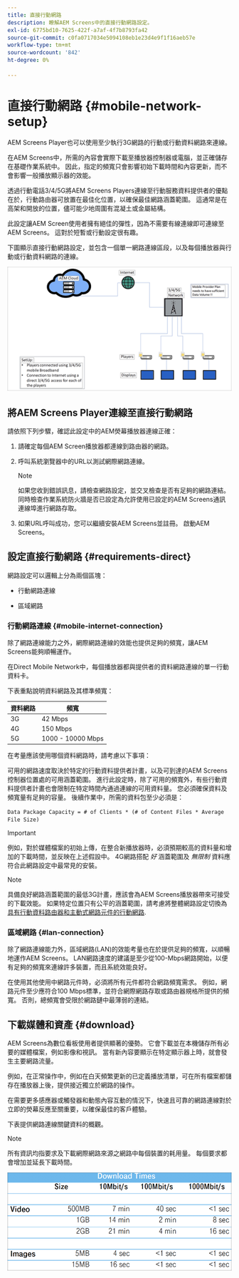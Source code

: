 ```yaml
---
title: 直接行動網路
description: 瞭解AEM Screens中的直接行動網路設定。
exl-id: 6775bd10-7625-422f-a7af-4f7b8793fa42
source-git-commit: c0fa0717034e5094108eb1e23d4e9f1f16aeb57e
workflow-type: tm+mt
source-wordcount: '842'
ht-degree: 0%

---
```


# 直接行動網路 {#mobile-network-setup}

AEM Screens Player也可以使用至少執行3G網路的行動或行動資料網路來連線。

在AEM Screens中，所需的內容會實際下載至播放器控制器或電腦，並正確儲存在基礎作業系統中。 因此，指定的頻寬只會影響初始下載時間和內容更新，而不會影響一般播放顯示器的效能。

透過行動電話3/4/5G將AEM Screens Players連線至行動服務資料提供者的優點在於，行動路由器可放置在最佳化位置，以確保最佳網路涵蓋範圍。 這通常是在高架和開放的位置，儘可能少地周圍有混凝土或金屬結構。

此設定讓AEM Screen使用者擁有絕佳的彈性，因為不需要有線連線即可連線至AEM Screens。 這對於短暫或行動設定很有趣。

下圖顯示直接行動網路設定，並包含一個單一網路連線區段，以及每個播放器與行動或行動資料網路的連線。

![](/help/using/assets/direct-mobile-1.png)

## 將AEM Screens Player連線至直接行動網路

請依照下列步驟，確認此設定中的AEM熒幕播放器連線正確：

1. 請確定每個AEM Screen播放器都連線到路由器的網路。

1. 呼叫系統瀏覽器中的URL以測試網際網路連線。

   >[!NOTE]
   >如果您收到錯誤訊息，請檢查網路設定，並交叉檢查是否有足夠的網路連結。 同時檢查作業系統防火牆是否已設定為允許使用已設定的AEM Screens通訊連線埠進行網路存取。

1. 如果URL呼叫成功，您可以繼續安裝AEM Screens並註冊。 啟動AEM Screens。

## 設定直接行動網路 {#requirements-direct}

網路設定可以邏輯上分為兩個區塊：

* 行動網路連線

* 區域網路

### 行動網路連線 {#mobile-internet-connection}

除了網路連線能力之外，網際網路連線的效能也提供足夠的頻寬，讓AEM Screens能夠順暢運作。

在Direct Mobile Network中，每個播放器都與提供者的資料網路連線的單一行動資料卡。

下表重點說明資料網路及其標準頻寬：

| 資料網路 | 頻寬 |
|--- |--- |
| 3G | 42 Mbps |
| 4G | 150 Mbps |
| 5G | 1000 - 10000 Mbps |

在考量應該使用哪個資料網路時，請考慮以下事項：

可用的網路速度取決於特定的行動資料提供者計畫，以及可到達的AEM Screens控制器位置處的可用涵蓋範圍。
進行此設定時，除了可用的頻寬外，有些行動資料提供者計畫也會限制在特定時間內通過連線的可用資料量。 您必須確保資料及頻寬量有足夠的容量。
後續作業中，所需的資料包至少必須是：

`Data Package Capacity = # of Clients * (# of Content Files * Average File Size)`


>[!IMPORTANT]
>例如，對於媒體檔案的初始上傳，在整合新播放器時，必須預期較高的資料量和增加的下載時間，並反映在上述假設中。 4G網路搭配 *好* 涵蓋範圍及 *無限制* 資料應符合此網路設定中最常見的安裝。

>[!NOTE]
>具備良好網路涵蓋範圍的最低3G計畫，應該會為AEM Screens播放器帶來可接受的下載效能。 如果特定位置只有公平的涵蓋範圍，請考慮將整體網路設定切換為 [具有行動資料路由器和主動式網路元件的行動網路](/help/using/mobile-network-router.md).


### 區域網路 {#lan-connection}

除了網路連線能力外，區域網路(LAN)的效能考量也在於提供足夠的頻寬，以順暢地運作AEM Screens。 LAN網路速度的建議是至少從100-Mbps網路開始，以便有足夠的頻寬來連線許多裝置，而且系統效能良好。

在使用其他使用中網路元件時，必須將所有元件都符合網路頻寬需求。 例如，網路元件至少應符合100 Mbps標準，並符合網際網路存取或路由器規格所提供的頻寬。 否則，總頻寬會受限於網路鏈中最薄弱的連結。

## 下載媒體和資產 {#download}

AEM Screens為數位看板使用者提供顯著的優勢。 它會下載並在本機儲存所有必要的媒體檔案，例如影像和視訊。 當有新內容要顯示在特定顯示器上時，就會發生主要網路流量。

例如，在正常操作中，例如在白天頻繁更新的已定義播放清單，可在所有檔案都儲存在播放器上後，提供接近獨立於網路的操作。

在需要更多感應器或觸發器和動態內容互動的情況下，快速且可靠的網路連線對於立即的熒幕反應至關重要，以確保最佳的客戶體驗。

下表提供網路連線關鍵資料的概觀。

>[!NOTE]
>
>所有資訊均指要求及下載網際網路來源之網路中每個裝置的耗用量。 每個要求都會增加並延長下載時間。

![](/help/using/assets/download-times-mobile.png)
